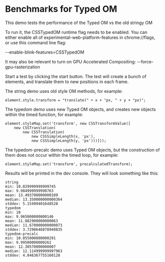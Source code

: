 # Benchmarks for Typed OM

This demo tests the performance of the Typed OM vs the old stringy OM

To run it, the CSSTypedOM runtime flag needs to be enabled.
You can either enable all of experimental-web-platform-features in
chrome://flags, or use this command line flag:

--enable-blink-features=CSSTypedOM


It may also be relevant to turn on GPU Accelerated Compositing:
--force-gpu-rasterization


Start a test by clicking the start button. The test will create a
bunch of elements, and translate them to new positions in each frame.

The string demo uses old style OM methods, for example:

`element.style.transform = "translate(" + x + "px, " + y + "px)";`


The typedom demo uses new Typed OM objects, and creates new objects
within the timed function, for example:

```
element.styleMap.set('transform', new CSSTransformValue([
    new CSSTranslation(
        new CSSTranslation(
            new CSSSimpleLength(x, 'px'),
            new CSSSimpleLength(y, 'px')))]));
```

The typedom-precalc demo uses Typed OM objects, but the construction
of them does not occur within the timed loop, for example:

`element.styleMap.set('transform', precalculatedTransform);`


Results will be printed in the dev console. They will look something
like this:
```
string
min: 10.029999999999745
max: 9.984999999998763
mean: 13.493700000000109
median: 13.350000000000364
stddev: 5.15499401648528
typedom
min: 10
max: 9.965000000000146
mean: 11.882900000000063
median: 11.670000000000073
stddev: 3.7298646878940835
typedom-precalc
min: 10.055000000000291
max: 9.99500000000262
mean: 12.30570000000007
median: 12.114999999997963
stddev: 4.046367755160128
```
